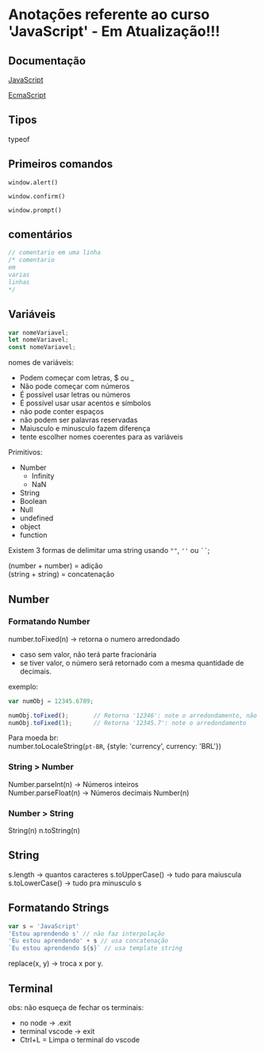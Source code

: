# Anotações referente ao curso 'JavaScript' - **Em Atualização!!!**


## Documentação

[JavaScript](https://developer.mozilla.org/pt-BR/docs/Web/JavaScript)

[EcmaScript](https://www.ecma-international.org/publications-and-standards/standards/ecma-262/)

## Tipos
typeof

## Primeiros comandos

`window.alert()`

`window.confirm()`

`window.prompt()`


## comentários

```js
// comentario em uma linha
/* comentario 
em 
varias
linhas
*/
``` 

## Variáveis
```js
var nomeVariavel;
let nomeVariavel;
const nomeVariavel;
```

nomes de variáveis:

- Podem começar com letras, $ ou _
- Não pode começar com números
- É possível usar letras ou números
- É possível usar usar acentos e símbolos
- não pode conter espaços
- não podem ser palavras reservadas
- Maiusculo e minusculo fazem diferença
- tente escolher nomes coerentes para as variáveis

Primitivos:
- Number
  - Infinity
  - NaN
- String
- Boolean
- Null
- undefined
- object
- function


Existem 3 formas de delimitar uma string usando `""`, `''` ou ` `` `;
  
(number + number) = adição  
(string + string) = concatenação

## Number

### Formatando Number


number.toFixed(n) -> retorna o numero arredondado
- caso sem valor, não terá parte fracionária
- se tiver valor, o número será retornado com a mesma quantidade de decimais.


exemplo:
```js
var numObj = 12345.6789;

numObj.toFixed();       // Retorna '12346': note o arredondamento, não possui nenhuma parte fracionária
numObj.toFixed(1);      // Retorna '12345.7': note o arredondamento
```
Para moeda br:  
number.toLocaleString(`pt-BR`, {style: 'currency', currency: 'BRL'})

### String > Number  
Number.parseInt(n) -> Números inteiros  
Number.parseFloat(n) -> Números decimais
Number(n)

### Number > String

String(n)
n.toString(n)


## String
s.length -> quantos caracteres
s.toUpperCase() -> tudo para maiuscula
s.toLowerCase() -> tudo pra minusculo
s

## Formatando Strings
```js
var s = 'JavaScript'
'Estou aprendendo s' // não faz interpolação
'Eu estou aprendendo' + s // usa concatenação
`Eu estou aprendendo ${s}` // usa template string
```

replace(x, y) -> troca x por y.
## Terminal
obs: não esqueça de fechar os terminais: 
- no node ->  .exit
- terminal vscode -> exit
- Ctrl+L = Limpa o terminal do vscode